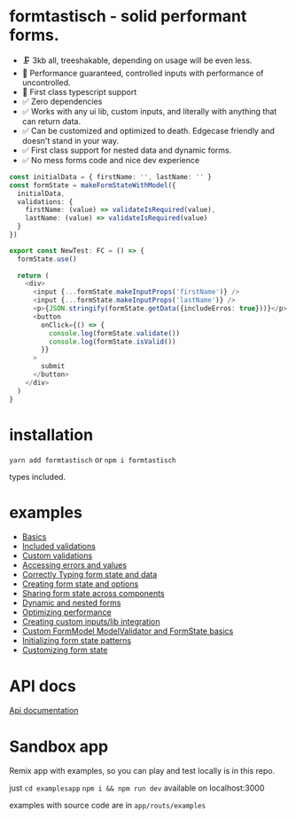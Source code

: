 # formtastisch - solid performant forms.

* 🗜 3kb all, treeshakable, depending on usage will be even less.
* 🚀 Performance guaranteed, controlled inputs with performance of uncontrolled.
* 🦾 First class typescript support
* ✅ Zero dependencies
* ✅ Works with any ui lib, custom inputs, and literally with anything that can return data. 
* ✅ Can be customized and optimized to death. Edgecase friendly and doesn't stand in your way.
* ✅ First class support for nested data and dynamic forms.
* ✅ No mess forms code and nice dev experience

```typescript jsx
const initialData = { firstName: '', lastName: '' }
const formState = makeFormStateWithModel({
  initialData,
  validations: {
    firstName: (value) => validateIsRequired(value),
    lastName: (value) => validateIsRequired(value)
  }
})

export const NewTest: FC = () => {
  formState.use()
  
  return (
    <div>
      <input {...formState.makeInputProps('firstName')} />
      <input {...formState.makeInputProps('lastName')} />
      <p>{JSON.stringify(formState.getData({includeErros: true}))}</p>
      <button
        onClick={() => {
          console.log(formState.validate())
          console.log(formState.isValid())
        }}
      >
        submit
      </button>
    </div>
  )
}
```

# installation
`yarn add formtastisch` or `npm i formtastisch`

types included.

# examples
* [Basics](https://stackblitz.com/edit/github-yzzn2y-qptqvk?file=src%2Fexamples%2FBasic.tsx)
* [Included validations](https://stackblitz.com/edit/github-yzzn2y-qptqvk?file=src%2Fexamples%2FIncludedValidations.tsx)
* [Custom validations](https://stackblitz.com/edit/github-yzzn2y-qptqvk?file=src%2Fexamples%2FCustomValidations.tsx)
* [Accessing errors and values](https://stackblitz.com/edit/github-yzzn2y-qptqvk?file=src%2Fexamples%2FAccessingValuesAndErrors.tsx)
* [Correctly Typing form state and data](https://stackblitz.com/edit/github-yzzn2y-qptqvk?file=src%2Fexamples%2FCorrectlyTypingFormStateAndData.tsx)
* [Creating form state and options](https://stackblitz.com/edit/github-yzzn2y-qptqvk?file=src%2Fexamples%2FCustomizingFormState.tsx)
* [Sharing form state across components](https://stackblitz.com/edit/github-yzzn2y-qptqvk?file=src%2Fexamples%2FSharingFormState.tsx)
* [Dynamic and nested forms](https://stackblitz.com/edit/github-yzzn2y-qptqvk?file=src%2Fexamples%2FDynamicAndNestedForms.tsx)
* [Optimizing performance](https://stackblitz.com/edit/github-yzzn2y-qptqvk?file=src%2Fexamples%2FOptimizingRerenders.tsx)
* [Creating custom inputs/lib integration](https://stackblitz.com/edit/github-yzzn2y-qptqvk?file=src%2Fexamples%2FCustomInputs.tsx)
* [Custom FormModel ModelValidator and FormState basics](https://stackblitz.com/edit/github-yzzn2y-qptqvk?file=src%2Fexamples%2FCustomModelValidatorAndState.tsx)
* [Initializing form state patterns](https://stackblitz.com/edit/github-yzzn2y-qptqvk?file=src%2Fexamples%2FInitializingFormStateWaysToInitialize.tsx)
* [Customizing form state](https://stackblitz.com/edit/github-yzzn2y-qptqvk?file=src%2Fexamples%2FCustomizingFormState.tsx)

# API docs
[Api documentation](https://wavywalk.github.io/formtastisch/apidocs/index.html)

# Sandbox app
Remix app with examples, so you can play and test locally is in this repo.

just `cd examplesapp` `npm i && npm run dev`
available on localhost:3000

examples with source code are in `app/routs/examples`

